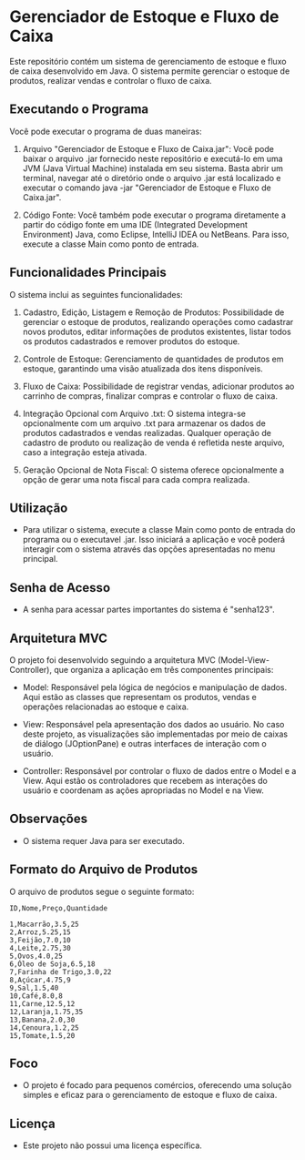 # Gerenciador de Estoque e Fluxo de Caixa

Este repositório contém um sistema de gerenciamento de estoque e fluxo de caixa desenvolvido 
em Java. O sistema permite gerenciar o estoque de produtos, realizar vendas e controlar o 
fluxo de caixa.

## Executando o Programa

Você pode executar o programa de duas maneiras:

1. Arquivo "Gerenciador de Estoque e Fluxo de Caixa.jar": Você pode baixar o arquivo .jar 
    fornecido neste repositório e executá-lo em uma JVM (Java Virtual Machine) instalada em 
    seu sistema. Basta abrir um terminal, navegar até o diretório onde o arquivo .jar está 
    localizado e executar o comando java -jar "Gerenciador de Estoque e Fluxo de Caixa.jar".

2. Código Fonte: Você também pode executar o programa diretamente a partir do código fonte em 
    uma IDE (Integrated Development Environment) Java, como Eclipse, IntelliJ IDEA ou NetBeans. 
    Para isso, execute a classe Main como ponto de entrada.

## Funcionalidades Principais

O sistema inclui as seguintes funcionalidades:

1. Cadastro, Edição, Listagem e Remoção de Produtos: Possibilidade de gerenciar o estoque de produtos, 
    realizando operações como cadastrar novos produtos, editar informações de produtos existentes, 
    listar todos os produtos cadastrados e remover produtos do estoque.

2. Controle de Estoque: Gerenciamento de quantidades de produtos em estoque, garantindo uma visão 
    atualizada dos itens disponíveis.

3. Fluxo de Caixa: Possibilidade de registrar vendas, adicionar produtos ao carrinho de compras, 
    finalizar compras e controlar o fluxo de caixa.

4. Integração Opcional com Arquivo .txt: O sistema integra-se opcionalmente com um arquivo .txt 
    para armazenar os dados de produtos cadastrados e vendas realizadas. Qualquer operação de 
    cadastro de produto ou realização de venda é refletida neste arquivo, caso a integração esteja ativada.

5. Geração Opcional de Nota Fiscal: O sistema oferece opcionalmente a opção de gerar uma nota 
    fiscal para cada compra realizada.

## Utilização

* Para utilizar o sistema, execute a classe Main como ponto de entrada do programa ou o executavel .jar. Isso iniciará 
a aplicação e você poderá interagir com o sistema através das opções apresentadas no menu principal.

## Senha de Acesso

* A senha para acessar partes importantes do sistema é "senha123".

## Arquitetura MVC

O projeto foi desenvolvido seguindo a arquitetura MVC (Model-View-Controller), que organiza a 
aplicação em três componentes principais:

* Model: Responsável pela lógica de negócios e manipulação de dados. Aqui estão as classes 
    que representam os produtos, vendas e operações relacionadas ao estoque e caixa.

* View: Responsável pela apresentação dos dados ao usuário. No caso deste projeto, as 
    visualizações são implementadas por meio de caixas de diálogo (JOptionPane) e outras 
    interfaces de interação com o usuário.

* Controller: Responsável por controlar o fluxo de dados entre o Model e a View. Aqui estão 
    os controladores que recebem as interações do usuário e coordenam as ações apropriadas no 
    Model e na View.

## Observações

* O sistema requer Java para ser executado.

## Formato do Arquivo de Produtos

O arquivo de produtos segue o seguinte formato:

    ID,Nome,Preço,Quantidade

    1,Macarrão,3.5,25
    2,Arroz,5.25,15
    3,Feijão,7.0,10
    4,Leite,2.75,30
    5,Ovos,4.0,25
    6,Óleo de Soja,6.5,18
    7,Farinha de Trigo,3.0,22
    8,Açúcar,4.75,9
    9,Sal,1.5,40
    10,Café,8.0,8
    11,Carne,12.5,12
    12,Laranja,1.75,35
    13,Banana,2.0,30
    14,Cenoura,1.2,25
    15,Tomate,1.5,20

## Foco

* O projeto é focado para pequenos comércios, oferecendo uma solução simples e eficaz para o gerenciamento de estoque e fluxo de caixa.

## Licença

* Este projeto não possui uma licença específica.
